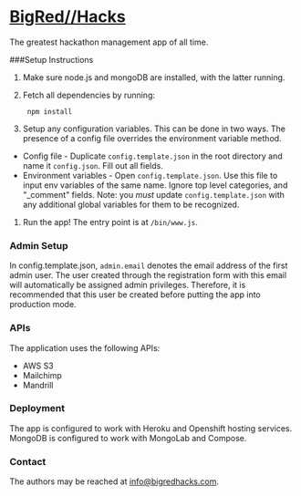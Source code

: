 [BigRed//Hacks](http://www.bigredhacks.com)
==================
The greatest hackathon management app of all time.
 
###Setup Instructions
1. Make sure node.js and mongoDB are installed, with the latter running.
1. Fetch all dependencies by running:

        npm install
1. Setup any configuration variables. This can be done in two ways. The presence of a config file overrides the environment variable method.
  * Config file - Duplicate `config.template.json` in the root directory and name it `config.json`. Fill out all fields.
  * Environment variables - Open `config.template.json`. Use this file to input env variables of the same name. Ignore top level categories, and "_comment" fields. Note: you *must* update `config.template.json` with any additional global variables for them to be recognized.
1. Run the app! The entry point is at `/bin/www.js`.

### Admin Setup
In config.template.json, `admin.email` denotes the email address of the first admin user. The user created through the registration form with this email will automatically be assigned admin privileges. Therefore, it is recommended that this user be created before putting the app into production mode.

### APIs
The application uses the following APIs:

* AWS S3
* Mailchimp
* Mandrill

### Deployment
The app is configured to work with Heroku and Openshift hosting services. MongoDB is configured to work with MongoLab and Compose.
 
### Contact
The authors may be reached at [info@bigredhacks.com](info@bigredhacks.com).
